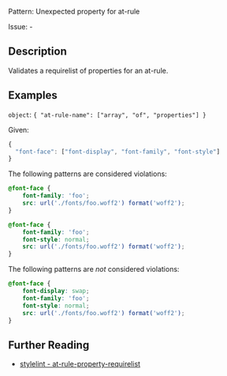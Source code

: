 Pattern: Unexpected property for at-rule

Issue: -

## Description

Validates a requirelist of properties for an at-rule.

## Examples

`object`: `{
  "at-rule-name": ["array", "of", "properties"]
}`

Given:

```js
{
  "font-face": ["font-display", "font-family", "font-style"]
}
```

The following patterns are considered violations:

```css
@font-face {
    font-family: 'foo';
    src: url('./fonts/foo.woff2') format('woff2'); 
}
```

```css
@font-face {
    font-family: 'foo';
    font-style: normal;
    src: url('./fonts/foo.woff2') format('woff2'); 
}
```

The following patterns are *not* considered violations:

```css
@font-face {
    font-display: swap;
    font-family: 'foo';
    font-style: normal;
    src: url('./fonts/foo.woff2') format('woff2'); 
}
```

## Further Reading

* [stylelint - at-rule-property-requirelist](https://stylelint.io/user-guide/rules/at-rule-property-requirelist)